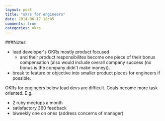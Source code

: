 ```yaml
---
layout: post
title: "okrs for engineers"
date: 2014-06-17 18:05
comments: true
categories: okrs
---
```

###Notes

  - lead developer's OKRs mostly product focused
    - and their product responsibilites become one piece of their bonus compensation (also would include overall company success (no bonus is the company didn't make money)).
  - break to feature or objective into smaller product pieces for engineers if possible.

OKRs for engineers below lead devs are difficult. Goals become more task oriented. E.g.

  - 2 ruby meetups a month
  - satisfactory 360 feedback
  - biweekly one on ones (address concerns of manager)
